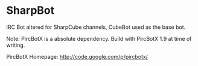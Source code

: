 SharpBot
=======

IRC Bot altered for SharpCube channels, CubeBot used as the base bot. 

Note: PircBotX is a absolute dependency. Build with PircBotX 1.9 at time of writing.

PircBotX Homepage: http://code.google.com/p/pircbotx/ 
